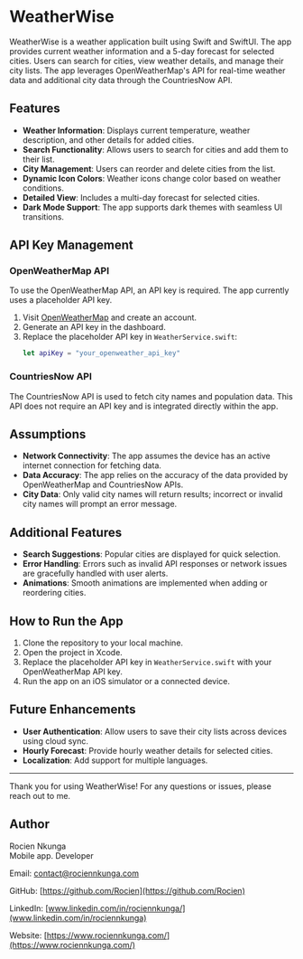 # WeatherWise

WeatherWise is a weather application built using Swift and SwiftUI. The app provides current weather information and a 5-day forecast for selected cities. Users can search for cities, view weather details, and manage their city lists. The app leverages OpenWeatherMap's API for real-time weather data and additional city data through the CountriesNow API.

## Features

- **Weather Information**: Displays current temperature, weather description, and other details for added cities.
- **Search Functionality**: Allows users to search for cities and add them to their list.
- **City Management**: Users can reorder and delete cities from the list.
- **Dynamic Icon Colors**: Weather icons change color based on weather conditions.
- **Detailed View**: Includes a multi-day forecast for selected cities.
- **Dark Mode Support**: The app supports dark themes with seamless UI transitions.

## API Key Management

### OpenWeatherMap API
To use the OpenWeatherMap API, an API key is required. The app currently uses a placeholder API key.

1. Visit [OpenWeatherMap](https://openweathermap.org/) and create an account.
2. Generate an API key in the dashboard.
3. Replace the placeholder API key in `WeatherService.swift`:
   ```swift
   let apiKey = "your_openweather_api_key"
   ```

### CountriesNow API
The CountriesNow API is used to fetch city names and population data. This API does not require an API key and is integrated directly within the app.

## Assumptions

- **Network Connectivity**: The app assumes the device has an active internet connection for fetching data.
- **Data Accuracy**: The app relies on the accuracy of the data provided by OpenWeatherMap and CountriesNow APIs.
- **City Data**: Only valid city names will return results; incorrect or invalid city names will prompt an error message.

## Additional Features

- **Search Suggestions**: Popular cities are displayed for quick selection.
- **Error Handling**: Errors such as invalid API responses or network issues are gracefully handled with user alerts.
- **Animations**: Smooth animations are implemented when adding or reordering cities.

## How to Run the App

1. Clone the repository to your local machine.
2. Open the project in Xcode.
3. Replace the placeholder API key in `WeatherService.swift` with your OpenWeatherMap API key.
4. Run the app on an iOS simulator or a connected device.

## Future Enhancements

- **User Authentication**: Allow users to save their city lists across devices using cloud sync.
- **Hourly Forecast**: Provide hourly weather details for selected cities.
- **Localization**: Add support for multiple languages.

---

Thank you for using WeatherWise! For any questions or issues, please reach out to me.

## Author

Rocien Nkunga  
Mobile app. Developer

Email: [contact@rociennkunga.com](mailto:contact@rociennkunga.com)  


GitHub: [https://github.com/Rocien](https://github.com/Rocien)  


LinkedIn: [www.linkedin.com/in/rociennkunga/](www.linkedin.com/in/rociennkunga)


Website: [https://www.rociennkunga.com/](https://www.rociennkunga.com/)

